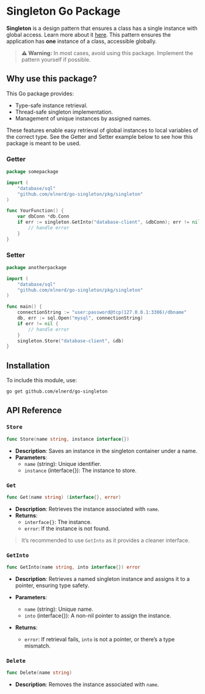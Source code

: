 # Singleton Go Package

**Singleton** is a design pattern that ensures a class has a single instance with global access. Learn more about
it [here](https://refactoring.guru/design-patterns/singleton). This pattern ensures the application has **one** instance
of a class, accessible globally.

> **⚠ Warning:** In most cases, avoid using this package. Implement the pattern yourself if possible.

## Why use this package?

This Go package provides:

- Type-safe instance retrieval.
- Thread-safe singleton implementation.
- Management of unique instances by assigned names.

These features enable easy retrieval of global instances to local variables of the correct type.
See the Getter and Setter example below to see how this package is meant to be used. 



### Getter

```go
package somepackage

import (
	"database/sql"
	"github.com/elnerd/go-singleton/pkg/singleton"
)

func YourFunction() {
	var dbConn *db.Conn
	if err := singleton.GetInto("database-client", &dbConn); err != nil {
		// handle error
	}
}
```

### Setter

```go
package anotherpackage

import (
	"database/sql"
	"github.com/elnerd/go-singleton/pkg/singleton"
)

func main() {
	connectionString := "user:password@tcp(127.0.0.1:3306)/dbname"
	db, err := sql.Open("mysql", connectionString)
	if err != nil {
		// handle error
	}
	singleton.Store("database-client", &db)
}
```

## Installation

To include this module, use:

```sh
go get github.com/elnerd/go-singleton
```

## API Reference

### `Store`

``` go
func Store(name string, instance interface{})
```

- **Description**: Saves an instance in the singleton container under a name.
- **Parameters**:
  - `name` (string): Unique identifier.
  - `instance` (interface{}): The instance to store.

### `Get`

``` go
func Get(name string) (interface{}, error)
```

- **Description**: Retrieves the instance associated with `name`.
- **Returns**:
  - `interface{}`: The instance.
  - `error`: If the instance is not found.

> It’s recommended to use `GetInto` as it provides a cleaner interface.

### `GetInto`

``` go
func GetInto(name string, into interface{}) error
```

- **Description**: Retrieves a named singleton instance and assigns it to a pointer, ensuring type safety.
- **Parameters**:
  - `name` (string): Unique name.
  - `into` (interface{}): A non-nil pointer to assign the instance.

- **Returns**:
  - `error`: If retrieval fails, `into` is not a pointer, or there’s a type mismatch.

### `Delete`

``` go
func Delete(name string)
```

- **Description**: Removes the instance associated with `name`.